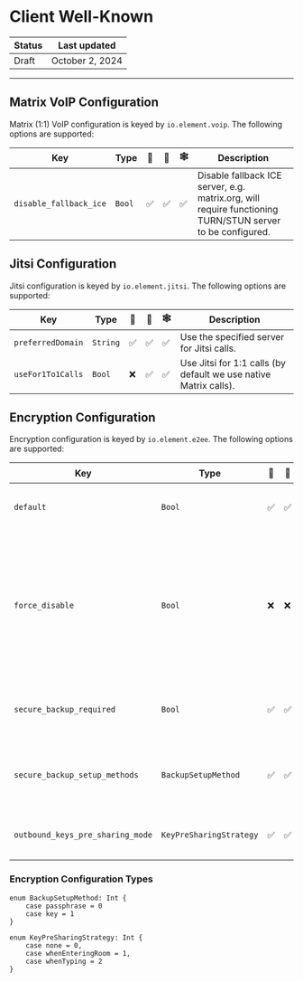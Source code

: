 # Client Well-Known

| Status | Last updated |
|--|--|
| Draft | October 2, 2024 |

<hr />


## Matrix VoIP Configuration

Matrix (1:1) VoIP configuration is keyed by `io.element.voip`. The following options are supported:

| Key | Type | 🤖 | 🍎 | 🕸️ | Description |
| - | - | - | - | - | - |
| `disable_fallback_ice` | `Bool` | ✅ | ✅ | ✅ | Disable fallback ICE server, e.g. matrix.org, will require functioning TURN/STUN server to be configured. |

## Jitsi Configuration

Jitsi configuration is keyed by `io.element.jitsi`. The following options are supported:

| Key | Type | 🤖 | 🍎 | 🕸️ | Description |
| - | - | - | - | - | - |
| `preferredDomain` | `String` | ✅ | ✅ | ✅ | Use the specified server for Jitsi calls. |
| `useFor1To1Calls` | `Bool` | ❌ | ✅ | ✅ | Use Jitsi for 1:1 calls (by default we use native Matrix calls). |

## Encryption Configuration

Encryption configuration is keyed by `io.element.e2ee`. The following options are supported:

| Key | Type | 🤖 | 🍎 | 🕸️ | Description |
| - | - | - | - | - | - |
| `default` | `Bool` | ✅ | ✅ | ✅ | Indicate if E2EE is enabled by default. |
| `force_disable` | `Bool` | ❌ | ❌ | ✅ | Overrides `default` when true, removing the option to enable encryption throughout the UI (existing encrypted rooms are unaffected). |
| `secure_backup_required` | `Bool` | ✅ | ✅ | ✅ | Indicate if secure backup (SSSS) is mandatory. |
| `secure_backup_setup_methods` | `BackupSetupMethod` | ✅ | ✅ | ✅ | Methods to use to setup secure backup (SSSS). |
| `outbound_keys_pre_sharing_mode` | `KeyPreSharingStrategy` | ✅ | ✅ | ❌ | Outbound keys pre sharing strategy. |

### Encryption Configuration Types

```
enum BackupSetupMethod: Int {
    case passphrase = 0
    case key = 1
}
```

```
enum KeyPreSharingStrategy: Int {
    case none = 0,
    case whenEnteringRoom = 1,
    case whenTyping = 2
}
```
